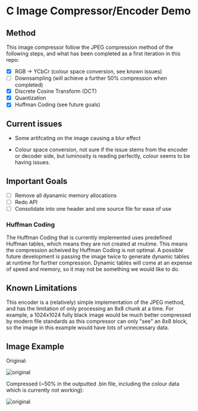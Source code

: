 # C Image Compressor/Encoder Demo

## Method

This image compressor follow the JPEG compression method of the following steps, and what has been completed as a first iteration in this repo:

- [x] RGB -> YCbCr (colour space conversion, see known issues)
- [ ] Downsampling (will achieve a further 50% compression when completed)
- [x] Discrete Cosine Transform (DCT)
- [x] Quantization
- [x] Huffman Coding (see future goals)

## Current issues

- Some artifcating on the image causing a blur effect

- Colour space conversion, not sure if the issue stems from the encoder or decoder side, but luminosity is reading perfectly, colour seems to be having issues.

## Important Goals

- [ ] Remove all dyanamic memory allocations
- [ ] Redo API
- [ ] Consolidate into one header and one source file for ease of use

### Huffman Coding

The Huffman Coding that is currently implemented uses predefined Huffman tables, which means they are not created at rnutime. This means the compression acheived by Huffman Coding is not optimal. A possible future development is passing the image twice to generate dynamic tables at runtime for further compression.
Dynamic tables will come at an expense of speed and memory, so it may not be something we would like to do.

## Known Limitations

This encoder is a (relatively) simple implementation of the JPEG method, and has the limitation of only processing an 8x8 chunk at a time. For example, a 1024x1024 fully black image would be much better compressed by modern file standards as this compressor can only "see" an 8x8 block, so the image in this example would have lots of unnecessary data.

## Image Example

Original:

![original](https://cdn.discordapp.com/attachments/922288944585015336/1000489307112480869/flower.jpg)

Compressed (~50% in the outputted .bin file, including the colour data which is currently not working):

![original](https://cdn.discordapp.com/attachments/922288944585015336/1000489307364134922/flower.bin_decoded.jpg)
